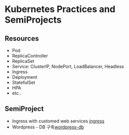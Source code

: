 # Kubernetes Practices and SemiProjects
## Resources
- Pod
- ReplicaController
- ReplicaSet
- Service: ClusterIP, NodePort, LoadBalancer, Headless
- Ingress
- Deployment
- StatefulSet
- HPA
- etc..

## SemiProject
- Ingress with customed web services [ingress][linkname]
- Wordpress - DB 구축[wordpress-db][linkname2]

[linkname]: https://github.com/namhj94/k8s/tree/master/practice
[linkname2]: https://github.com/namhj94/k8s/tree/master/wordpress-db
